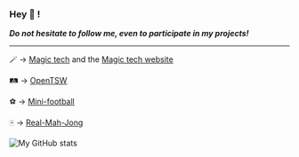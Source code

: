 ### Hey 👋 ! 

***Do not hesitate to follow me, even to participate in my projects!***

****
🪄 -> [Magic tech](https://github.com/Futuray-pgm/magic-tech) and the [Magic tech website](https://github.com/Futuray-pgm/magic-tech-website)

🛤️ -> [OpenTSW](https://github.com/OpenTSW/OpenTSW)

⚽ -> [Mini-football](https://futuray-pgm.github.io/Mini-football) 

🀄 -> [Real-Mah-Jong](https://github.com/Futuray-pgm/Real-Mah-Jong)

![My GitHub stats](https://github-readme-stats.vercel.app/api?username=Futuray-pgm&show_icons=true&theme=shades-of-purple)

<!--![Top Langs](https://github-readme-stats.vercel.app/api/top-langs/?username=Futuray-pgm&show_icons=true&theme=shades-of-purple)--!>
